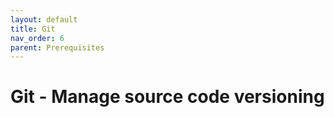 ```yaml
---
layout: default
title: Git
nav_order: 6
parent: Prerequisites
---
```


# Git - Manage source code versioning

